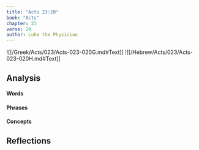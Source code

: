 ```yaml
---
title: "Acts 23:20"
book: "Acts"
chapter: 23
verse: 20
author: Luke the Physician
---
```

![[/Greek/Acts/023/Acts-023-020G.md#Text]]
![[/Hebrew/Acts/023/Acts-023-020H.md#Text]]

## Analysis

#### Words

#### Phrases

#### Concepts

## Reflections
